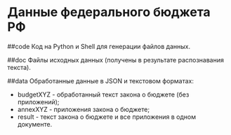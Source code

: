 # Данные федерального бюджета РФ

##code
Код на Python и Shell для генерации файлов данных.

##doc
Файлы исходных данных (получены в результате распознавания текста).

##data
Обработанные данные в JSON и текстовом форматах:
* budgetXYZ - обработанный текст закона о бюджете (без приложений);
* annexXYZ - приложения закона о бюджете;
* result - текст закона о бюджете и все приложения в одном документе.
